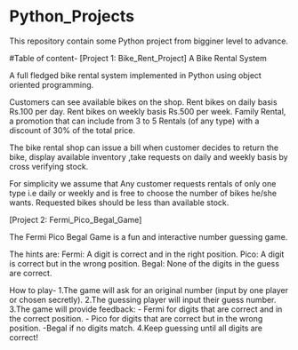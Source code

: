 # Python_Projects

This repository contain some Python project from bigginer level to advance.

#Table of content-
[Project 1: Bike_Rent_Project]
A Bike Rental System

A full fledged bike rental system implemented in Python using object oriented programming.

Customers can see available bikes on the shop. Rent bikes on daily basis Rs.100 per day. Rent bikes on weekly basis Rs.500 per week. Family Rental, a promotion that can include from 3 to 5 Rentals (of any type) with a discount of 30% of the total price.

The bike rental shop can issue a bill when customer decides to return the bike, display available inventory ,take requests on daily and weekly basis by cross verifying stock.

For simplicity we assume that Any customer requests rentals of only one type i.e daily or weekly and is free to choose the number of bikes he/she wants. Requested bikes should be less than available stock.


[Project 2: Fermi_Pico_Begal_Game]

The Fermi Pico Begal Game is a fun and interactive number guessing game. 

The hints are:
Fermi: A digit is correct and in the right position.
Pico: A digit is correct but in the wrong position.
Begal: None of the digits in the guess are correct.

How to play-
1.The game will ask for an original number (input by one player or chosen secretly).
2.The guessing player will input their guess number.
3.The game will provide feedback:
    - Fermi for digits that are correct and in the correct position.
    - Pico for digits that are correct but in the wrong position.
     -Begal if no digits match.
4.Keep guessing until all digits are correct!
